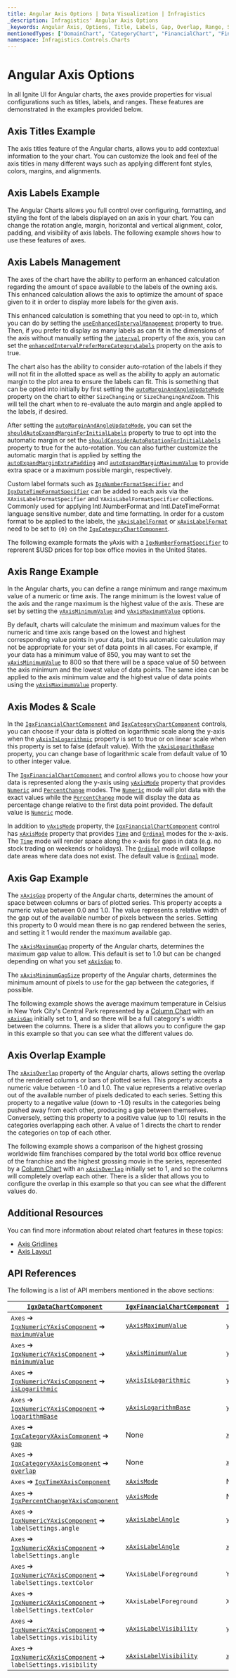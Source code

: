 ```yaml
---
title: Angular Axis Options | Data Visualization | Infragistics
_description: Infragistics' Angular Axis Options
_keywords: Angular Axis, Options, Title, Labels, Gap, Overlap, Range, Scale, Mode, Infragistics
mentionedTypes: ["DomainChart", "CategoryChart", "FinancialChart", "FinancialChartYAxisMode", "FinancialChartXAxisMode", "NumericYAxis", "CategoryXAxis"]
namespace: Infragistics.Controls.Charts
---
```


# Angular Axis Options

In all Ignite UI for Angular charts, the axes provide properties for visual configurations such as titles, labels, and ranges. These features are demonstrated in the examples provided below.

## Axis Titles Example

The axis titles feature of the Angular charts, allows you to add contextual information to the your chart. You can customize the look and feel of the axis titles in many different ways such as applying different font styles, colors, margins, and alignments.

<code-view style="height: 450px" alt="Angular Axis Titles Example"
           data-demos-base-url="{environment:dvDemosBaseUrl}"
                    iframe-src="{environment:dvDemosBaseUrl}/charts/category-chart/axis-titles"
                                                 github-src="charts/category-chart/axis-titles">
</code-view>


<div class="divider--half"></div>

## Axis Labels Example

The Angular Charts allows you full control over configuring, formatting, and styling the font of the labels displayed on an axis in your chart. You can change the rotation angle, margin, horizontal and vertical alignment, color, padding, and visibility of axis labels. The following example shows how to use these features of axes.

<code-view style="height: 450px" alt="Angular Axis Labels Example"
           data-demos-base-url="{environment:dvDemosBaseUrl}"
                    iframe-src="{environment:dvDemosBaseUrl}/charts/category-chart/axis-labels"
                                                 github-src="charts/category-chart/axis-labels">
</code-view>


<div class="divider--half"></div>

## Axis Labels Management

The axes of the chart have the ability to perform an enhanced calculation regarding the amount of space available to the labels of the owning axis. This enhanced calculation allows the axis to optimize the amount of space given to it in order to display more labels for the given axis.

This enhanced calculation is something that you need to opt-in to, which you can do by setting the [`useEnhancedIntervalManagement`]({environment:dvApiBaseUrl}/products/ignite-ui-angular/api/docs/typescript/latest/classes/igniteui_angular_charts.igxaxiscomponent.html#useEnhancedIntervalManagement) property to true. Then, if you prefer to display as many labels as can fit in the dimensions of the axis without manually setting the [`interval`]({environment:dvApiBaseUrl}/products/ignite-ui-angular/api/docs/typescript/latest/classes/igniteui_angular_charts.igxnumericaxisbasecomponent.html#interval) property of the axis, you can set the [`enhancedIntervalPreferMoreCategoryLabels`]({environment:dvApiBaseUrl}/products/ignite-ui-angular/api/docs/typescript/latest/classes/igniteui_angular_charts.igxaxiscomponent.html#enhancedIntervalPreferMoreCategoryLabels) property on the axis to true.

The chart also has the ability to consider auto-rotation of the labels if they will not fit in the allotted space as well as the ability to apply an automatic margin to the plot area to ensure the labels can fit. This is something that can be opted into initially by first setting the [`autoMarginAndAngleUpdateMode`]({environment:dvApiBaseUrl}/products/ignite-ui-angular/api/docs/typescript/latest/classes/igniteui_angular_charts.igxcategorychartcomponent.html#autoMarginAndAngleUpdateMode) property on the chart to either `SizeChanging` or `SizeChangingAndZoom`. This will tell the chart when to re-evaluate the auto margin and angle applied to the labels, if desired.

After setting the [`autoMarginAndAngleUpdateMode`]({environment:dvApiBaseUrl}/products/ignite-ui-angular/api/docs/typescript/latest/classes/igniteui_angular_charts.igxcategorychartcomponent.html#autoMarginAndAngleUpdateMode), you can set the [`shouldAutoExpandMarginForInitialLabels`]({environment:dvApiBaseUrl}/products/ignite-ui-angular/api/docs/typescript/latest/classes/igniteui_angular_charts.igxcategorychartcomponent.html#shouldAutoExpandMarginForInitialLabels) property to true to opt into the automatic margin or set the [`shouldConsiderAutoRotationForInitialLabels`]({environment:dvApiBaseUrl}/products/ignite-ui-angular/api/docs/typescript/latest/classes/igniteui_angular_charts.igxcategorychartcomponent.html#shouldConsiderAutoRotationForInitialLabels) property to true for the auto-rotation. You can also further customize the automatic margin that is applied by setting the [`autoExpandMarginExtraPadding`]({environment:dvApiBaseUrl}/products/ignite-ui-angular/api/docs/typescript/latest/classes/igniteui_angular_charts.igxcategorychartcomponent.html#autoExpandMarginExtraPadding) and [`autoExpandMarginMaximumValue`]({environment:dvApiBaseUrl}/products/ignite-ui-angular/api/docs/typescript/latest/classes/igniteui_angular_charts.igxcategorychartcomponent.html#autoExpandMarginMaximumValue) to provide extra space or a maximum possible margin, respectively.

Custom label formats such as [`IgxNumberFormatSpecifier`]({environment:dvApiBaseUrl}/products/ignite-ui-angular/api/docs/typescript/latest/classes/igniteui_angular_core.igxnumberformatspecifier.html) and [`IgxDateTimeFormatSpecifier`]({environment:dvApiBaseUrl}/products/ignite-ui-angular/api/docs/typescript/latest/classes/igniteui_angular_core.igxdatetimeformatspecifier.html) can be added to each axis via the `XAxisLabelFormatSpecifier` and `YAxisLabelFormatSpecifier` collections. Commonly used for applying Intl.NumberFormat and Intl.DateTimeFormat language sensitive number, date and time formatting. In order for a custom format to be applied to the labels, the [`yAxisLabelFormat`]({environment:dvApiBaseUrl}/products/ignite-ui-angular/api/docs/typescript/latest/classes/igniteui_angular_charts.igxxychartcomponent.html#yAxisLabelFormat) or [`xAxisLabelFormat`]({environment:dvApiBaseUrl}/products/ignite-ui-angular/api/docs/typescript/latest/classes/igniteui_angular_charts.igxxychartcomponent.html#xAxisLabelFormat) need to be set to `{0}` on the [`IgxCategoryChartComponent`]({environment:dvApiBaseUrl}/products/ignite-ui-angular/api/docs/typescript/latest/classes/igniteui_angular_charts.igxcategorychartcomponent.html).

The following example formats the yAxis with a [`IgxNumberFormatSpecifier`]({environment:dvApiBaseUrl}/products/ignite-ui-angular/api/docs/typescript/latest/classes/igniteui_angular_core.igxnumberformatspecifier.html) to reprerent $USD prices for top box office movies in the United States.

<code-view style="height: 450px" alt="Angular Format Specifiers for Axis Labels"
           data-demos-base-url="{environment:dvDemosBaseUrl}"
                    iframe-src="{environment:dvDemosBaseUrl}/charts/category-chart/format-specifiers"
                                                 github-src="charts/category-chart/format-specifiers">
</code-view>


<div class="divider--half"></div>

## Axis Range Example

In the Angular charts, you can define a range minimum and range maximum value of a numeric or time axis. The range minimum is the lowest value of the axis and the range maximum is the highest value of the axis. These are set by setting the [`yAxisMinimumValue`]({environment:dvApiBaseUrl}/products/ignite-ui-angular/api/docs/typescript/latest/classes/igniteui_angular_charts.igxcategorychartcomponent.html#yAxisMinimumValue) and [`yAxisMaximumValue`]({environment:dvApiBaseUrl}/products/ignite-ui-angular/api/docs/typescript/latest/classes/igniteui_angular_charts.igxcategorychartcomponent.html#yAxisMaximumValue) options.

By default, charts will calculate the minimum and maximum values for the numeric and time axis range based on the lowest and highest corresponding value points in your data, but this automatic calculation may not be appropriate for your set of data points in all cases. For example, if your data has a minimum value of 850, you may want to set the [`yAxisMinimumValue`]({environment:dvApiBaseUrl}/products/ignite-ui-angular/api/docs/typescript/latest/classes/igniteui_angular_charts.igxcategorychartcomponent.html#yAxisMinimumValue) to 800 so that there will be a space value of 50 between the axis minimum and the lowest value of data points. The same idea can be applied to the axis minimum value and the highest value of data points using the [`yAxisMaximumValue`]({environment:dvApiBaseUrl}/products/ignite-ui-angular/api/docs/typescript/latest/classes/igniteui_angular_charts.igxcategorychartcomponent.html#yAxisMaximumValue) property.

<code-view style="height: 450px" alt="Angular Axis Range Example"
           data-demos-base-url="{environment:dvDemosBaseUrl}"
                    iframe-src="{environment:dvDemosBaseUrl}/charts/category-chart/axis-range"
                                                 github-src="charts/category-chart/axis-range">
</code-view>


<div class="divider--half"></div>

## Axis Modes & Scale

In the [`IgxFinancialChartComponent`]({environment:dvApiBaseUrl}/products/ignite-ui-angular/api/docs/typescript/latest/classes/igniteui_angular_charts.igxfinancialchartcomponent.html) and [`IgxCategoryChartComponent`]({environment:dvApiBaseUrl}/products/ignite-ui-angular/api/docs/typescript/latest/classes/igniteui_angular_charts.igxcategorychartcomponent.html) controls, you can choose if your data is plotted on logarithmic scale along the y-axis when the [`yAxisIsLogarithmic`]({environment:dvApiBaseUrl}/products/ignite-ui-angular/api/docs/typescript/latest/classes/igniteui_angular_charts.igxcategorychartcomponent.html#yAxisIsLogarithmic) property is set to true or on linear scale when this property is set to false (default value). With the [`yAxisLogarithmBase`]({environment:dvApiBaseUrl}/products/ignite-ui-angular/api/docs/typescript/latest/classes/igniteui_angular_charts.igxcategorychartcomponent.html#yAxisLogarithmBase) property, you can change base of logarithmic scale from default value of 10 to other integer value.

The [`IgxFinancialChartComponent`]({environment:dvApiBaseUrl}/products/ignite-ui-angular/api/docs/typescript/latest/classes/igniteui_angular_charts.igxfinancialchartcomponent.html) and control allows you to choose how your data is represented along the y-axis using [`yAxisMode`]({environment:dvApiBaseUrl}/products/ignite-ui-angular/api/docs/typescript/latest/classes/igniteui_angular_charts.igxfinancialchartcomponent.html#yAxisMode) property that provides [`Numeric`]({environment:dvApiBaseUrl}/products/ignite-ui-angular/api/docs/typescript/latest/enums/igniteui_angular_charts.financialchartyaxismode.html#Numeric) and [`PercentChange`]({environment:dvApiBaseUrl}/products/ignite-ui-angular/api/docs/typescript/latest/enums/igniteui_angular_charts.financialchartyaxismode.html#PercentChange) modes. The [`Numeric`]({environment:dvApiBaseUrl}/products/ignite-ui-angular/api/docs/typescript/latest/enums/igniteui_angular_charts.financialchartyaxismode.html#Numeric) mode will plot data with the exact values while the [`PercentChange`]({environment:dvApiBaseUrl}/products/ignite-ui-angular/api/docs/typescript/latest/enums/igniteui_angular_charts.financialchartyaxismode.html#PercentChange) mode will display the data as percentage change relative to the first data point provided. The default value is [`Numeric`]({environment:dvApiBaseUrl}/products/ignite-ui-angular/api/docs/typescript/latest/enums/igniteui_angular_charts.financialchartyaxismode.html#Numeric) mode.

In addition to [`yAxisMode`]({environment:dvApiBaseUrl}/products/ignite-ui-angular/api/docs/typescript/latest/classes/igniteui_angular_charts.igxfinancialchartcomponent.html#yAxisMode) property, the [`IgxFinancialChartComponent`]({environment:dvApiBaseUrl}/products/ignite-ui-angular/api/docs/typescript/latest/classes/igniteui_angular_charts.igxfinancialchartcomponent.html) control has [`xAxisMode`]({environment:dvApiBaseUrl}/products/ignite-ui-angular/api/docs/typescript/latest/classes/igniteui_angular_charts.igxfinancialchartcomponent.html#xAxisMode) property that provides [`Time`]({environment:dvApiBaseUrl}/products/ignite-ui-angular/api/docs/typescript/latest/enums/igniteui_angular_charts.financialchartxaxismode.html#Time) and [`Ordinal`]({environment:dvApiBaseUrl}/products/ignite-ui-angular/api/docs/typescript/latest/enums/igniteui_angular_charts.financialchartxaxismode.html#Ordinal) modes for the x-axis. The [`Time`]({environment:dvApiBaseUrl}/products/ignite-ui-angular/api/docs/typescript/latest/enums/igniteui_angular_charts.financialchartxaxismode.html#Time) mode will render space along the x-axis for gaps in data (e.g. no stock trading on weekends or holidays). The [`Ordinal`]({environment:dvApiBaseUrl}/products/ignite-ui-angular/api/docs/typescript/latest/enums/igniteui_angular_charts.financialchartxaxismode.html#Ordinal) mode will collapse date areas where data does not exist. The default value is [`Ordinal`]({environment:dvApiBaseUrl}/products/ignite-ui-angular/api/docs/typescript/latest/enums/igniteui_angular_charts.financialchartxaxismode.html#Ordinal) mode.

<code-view style="height: 450px" alt="Angular Axis Range Example"
           data-demos-base-url="{environment:dvDemosBaseUrl}"
                    iframe-src="{environment:dvDemosBaseUrl}/charts/financial-chart/axis-types"
                                                 github-src="charts/financial-chart/axis-types">
</code-view>


<div class="divider--half"></div>

## Axis Gap Example

The [`xAxisGap`]({environment:dvApiBaseUrl}/products/ignite-ui-angular/api/docs/typescript/latest/classes/igniteui_angular_charts.igxcategorychartcomponent.html#xAxisGap) property of the Angular charts, determines the amount of space between columns or bars of plotted series. This property accepts a numeric value between 0.0 and 1.0. The value represents a relative width of the gap out of the available number of pixels between the series. Setting this property to 0 would mean there is no gap rendered between the series, and setting it 1 would render the maximum available gap.

The [`xAxisMaximumGap`]({environment:dvApiBaseUrl}/products/ignite-ui-angular/api/docs/typescript/latest/classes/igniteui_angular_charts.igxcategorychartcomponent.html#xAxisMaximumGap) property of the Angular charts, determines the maximum gap value to allow. This default is set to 1.0 but can be changed depending on what you set [`xAxisGap`]({environment:dvApiBaseUrl}/products/ignite-ui-angular/api/docs/typescript/latest/classes/igniteui_angular_charts.igxcategorychartcomponent.html#xAxisGap) to.

The [`xAxisMinimumGapSize`]({environment:dvApiBaseUrl}/products/ignite-ui-angular/api/docs/typescript/latest/classes/igniteui_angular_charts.igxcategorychartcomponent.html#xAxisMinimumGapSize) property of the Angular charts, determines the minimum amount of pixels to use for the gap between the categories, if possible.

The following example shows the average maximum temperature in Celsius in New York City's Central Park represented by a [Column Chart](../types/column-chart.md) with an [`xAxisGap`]({environment:dvApiBaseUrl}/products/ignite-ui-angular/api/docs/typescript/latest/classes/igniteui_angular_charts.igxcategorychartcomponent.html#xAxisGap) initially set to 1, and so there will be a full category's width between the columns. There is a slider that allows you to configure the gap in this example so that you can see what the different values do.

<code-view style="height: 450px" alt="Angular Axis Gap Example"
           data-demos-base-url="{environment:dvDemosBaseUrl}"
                    iframe-src="{environment:dvDemosBaseUrl}/charts/category-chart/axis-gap"
                                                 github-src="charts/category-chart/axis-gap">
</code-view>


<div class="divider--half"></div>

## Axis Overlap Example

The [`xAxisOverlap`]({environment:dvApiBaseUrl}/products/ignite-ui-angular/api/docs/typescript/latest/classes/igniteui_angular_charts.igxcategorychartcomponent.html#xAxisOverlap) property of the Angular charts, allows setting the overlap of the rendered columns or bars of plotted series. This property accepts a numeric value between -1.0 and 1.0. The value represents a relative overlap out of the available number of pixels dedicated to each series. Setting this property to a negative value (down to -1.0) results in the categories being pushed away from each other, producing a gap between themselves. Conversely, setting this property to a positive value (up to 1.0) results in the categories overlapping each other. A value of 1 directs the chart to render the categories on top of each other.

The following example shows a comparison of the highest grossing worldwide film franchises compared by the total world box office revenue of the franchise and the highest grossing movie in the series, represented by a [Column Chart](../types/column-chart.md) with an [`xAxisOverlap`]({environment:dvApiBaseUrl}/products/ignite-ui-angular/api/docs/typescript/latest/classes/igniteui_angular_charts.igxcategorychartcomponent.html#xAxisOverlap) initially set to 1, and so the columns will completely overlap each other. There is a slider that allows you to configure the overlap in this example so that you can see what the different values do.

<code-view style="height: 450px" alt="Angular Axis Overlap Example"
           data-demos-base-url="{environment:dvDemosBaseUrl}"
                    iframe-src="{environment:dvDemosBaseUrl}/charts/category-chart/axis-overlap"
                                                 github-src="charts/category-chart/axis-overlap">
</code-view>


<div class="divider--half"></div>

## Additional Resources

You can find more information about related chart features in these topics:

*   [Axis Gridlines](chart-axis-gridlines.md)
*   [Axis Layout](chart-axis-layouts.md)

## API References

The following is a list of API members mentioned in the above sections:

| [`IgxDataChartComponent`]({environment:dvApiBaseUrl}/products/ignite-ui-angular/api/docs/typescript/latest/classes/igniteui_angular_charts.igxdatachartcomponent.html)                                         | [`IgxFinancialChartComponent`]({environment:dvApiBaseUrl}/products/ignite-ui-angular/api/docs/typescript/latest/classes/igniteui_angular_charts.igxfinancialchartcomponent.html)       | [`IgxCategoryChartComponent`]({environment:dvApiBaseUrl}/products/ignite-ui-angular/api/docs/typescript/latest/classes/igniteui_angular_charts.igxcategorychartcomponent.html)        |
| ------------------------------------------------------ | ---------------------- | ---------------------- |
| `Axes` ➔ [`IgxNumericYAxisComponent`]({environment:dvApiBaseUrl}/products/ignite-ui-angular/api/docs/typescript/latest/classes/igniteui_angular_charts.igxnumericyaxiscomponent.html) ➔ [`maximumValue`]({environment:dvApiBaseUrl}/products/ignite-ui-angular/api/docs/typescript/latest/classes/igniteui_angular_charts.igxnumericaxisbasecomponent.html#maximumValue)             | [`yAxisMaximumValue`]({environment:dvApiBaseUrl}/products/ignite-ui-angular/api/docs/typescript/latest/classes/igniteui_angular_charts.igxcategorychartcomponent.html#yAxisMaximumValue)    | [`yAxisMaximumValue`]({environment:dvApiBaseUrl}/products/ignite-ui-angular/api/docs/typescript/latest/classes/igniteui_angular_charts.igxcategorychartcomponent.html#yAxisMaximumValue)    |
| `Axes` ➔ [`IgxNumericYAxisComponent`]({environment:dvApiBaseUrl}/products/ignite-ui-angular/api/docs/typescript/latest/classes/igniteui_angular_charts.igxnumericyaxiscomponent.html) ➔ [`minimumValue`]({environment:dvApiBaseUrl}/products/ignite-ui-angular/api/docs/typescript/latest/classes/igniteui_angular_charts.igxnumericaxisbasecomponent.html#minimumValue)             | [`yAxisMinimumValue`]({environment:dvApiBaseUrl}/products/ignite-ui-angular/api/docs/typescript/latest/classes/igniteui_angular_charts.igxcategorychartcomponent.html#yAxisMinimumValue)    | [`yAxisMinimumValue`]({environment:dvApiBaseUrl}/products/ignite-ui-angular/api/docs/typescript/latest/classes/igniteui_angular_charts.igxcategorychartcomponent.html#yAxisMinimumValue)    |
| `Axes` ➔ [`IgxNumericYAxisComponent`]({environment:dvApiBaseUrl}/products/ignite-ui-angular/api/docs/typescript/latest/classes/igniteui_angular_charts.igxnumericyaxiscomponent.html) ➔ [`isLogarithmic`]({environment:dvApiBaseUrl}/products/ignite-ui-angular/api/docs/typescript/latest/classes/igniteui_angular_charts.igxnumericaxisbasecomponent.html#isLogarithmic)            | [`yAxisIsLogarithmic`]({environment:dvApiBaseUrl}/products/ignite-ui-angular/api/docs/typescript/latest/classes/igniteui_angular_charts.igxcategorychartcomponent.html#yAxisIsLogarithmic)   | [`yAxisIsLogarithmic`]({environment:dvApiBaseUrl}/products/ignite-ui-angular/api/docs/typescript/latest/classes/igniteui_angular_charts.igxcategorychartcomponent.html#yAxisIsLogarithmic)   |
| `Axes` ➔ [`IgxNumericYAxisComponent`]({environment:dvApiBaseUrl}/products/ignite-ui-angular/api/docs/typescript/latest/classes/igniteui_angular_charts.igxnumericyaxiscomponent.html) ➔ [`logarithmBase`]({environment:dvApiBaseUrl}/products/ignite-ui-angular/api/docs/typescript/latest/classes/igniteui_angular_charts.igxnumericaxisbasecomponent.html#logarithmBase)            | [`yAxisLogarithmBase`]({environment:dvApiBaseUrl}/products/ignite-ui-angular/api/docs/typescript/latest/classes/igniteui_angular_charts.igxcategorychartcomponent.html#yAxisLogarithmBase)   | [`yAxisLogarithmBase`]({environment:dvApiBaseUrl}/products/ignite-ui-angular/api/docs/typescript/latest/classes/igniteui_angular_charts.igxcategorychartcomponent.html#yAxisLogarithmBase)   |
| `Axes` ➔ [`IgxCategoryXAxisComponent`]({environment:dvApiBaseUrl}/products/ignite-ui-angular/api/docs/typescript/latest/classes/igniteui_angular_charts.igxcategoryxaxiscomponent.html) ➔ [`gap`]({environment:dvApiBaseUrl}/products/ignite-ui-angular/api/docs/typescript/latest/classes/igniteui_angular_charts.igxcategoryaxisbasecomponent.html#gap)                     | None                   | [`xAxisGap`]({environment:dvApiBaseUrl}/products/ignite-ui-angular/api/docs/typescript/latest/classes/igniteui_angular_charts.igxcategorychartcomponent.html#xAxisGap)             |
| `Axes` ➔ [`IgxCategoryXAxisComponent`]({environment:dvApiBaseUrl}/products/ignite-ui-angular/api/docs/typescript/latest/classes/igniteui_angular_charts.igxcategoryxaxiscomponent.html) ➔ [`overlap`]({environment:dvApiBaseUrl}/products/ignite-ui-angular/api/docs/typescript/latest/classes/igniteui_angular_charts.igxcategoryaxisbasecomponent.html#overlap)                 | None                   | [`xAxisOverlap`]({environment:dvApiBaseUrl}/products/ignite-ui-angular/api/docs/typescript/latest/classes/igniteui_angular_charts.igxcategorychartcomponent.html#xAxisOverlap)         |
| `Axes` ➔ [`IgxTimeXAxisComponent`]({environment:dvApiBaseUrl}/products/ignite-ui-angular/api/docs/typescript/latest/classes/igniteui_angular_charts.igxtimexaxiscomponent.html)                                  | [`xAxisMode`]({environment:dvApiBaseUrl}/products/ignite-ui-angular/api/docs/typescript/latest/classes/igniteui_angular_charts.igxfinancialchartcomponent.html#xAxisMode)            | None                   |
| `Axes` ➔ [`IgxPercentChangeYAxisComponent`]({environment:dvApiBaseUrl}/products/ignite-ui-angular/api/docs/typescript/latest/classes/igniteui_angular_charts.igxpercentchangeyaxiscomponent.html)                         | [`yAxisMode`]({environment:dvApiBaseUrl}/products/ignite-ui-angular/api/docs/typescript/latest/classes/igniteui_angular_charts.igxfinancialchartcomponent.html#yAxisMode)            | None                   |
| `Axes` ➔ [`IgxNumericYAxisComponent`]({environment:dvApiBaseUrl}/products/ignite-ui-angular/api/docs/typescript/latest/classes/igniteui_angular_charts.igxnumericyaxiscomponent.html) ➔ `labelSettings.angle`      | [`yAxisLabelAngle`]({environment:dvApiBaseUrl}/products/ignite-ui-angular/api/docs/typescript/latest/classes/igniteui_angular_charts.igxxychartcomponent.html#yAxisLabelAngle)      | [`yAxisLabelAngle`]({environment:dvApiBaseUrl}/products/ignite-ui-angular/api/docs/typescript/latest/classes/igniteui_angular_charts.igxxychartcomponent.html#yAxisLabelAngle)      |
| `Axes` ➔ [`IgxNumericXAxisComponent`]({environment:dvApiBaseUrl}/products/ignite-ui-angular/api/docs/typescript/latest/classes/igniteui_angular_charts.igxnumericxaxiscomponent.html) ➔ `labelSettings.angle`      | [`xAxisLabelAngle`]({environment:dvApiBaseUrl}/products/ignite-ui-angular/api/docs/typescript/latest/classes/igniteui_angular_charts.igxxychartcomponent.html#xAxisLabelAngle)      | [`xAxisLabelAngle`]({environment:dvApiBaseUrl}/products/ignite-ui-angular/api/docs/typescript/latest/classes/igniteui_angular_charts.igxxychartcomponent.html#xAxisLabelAngle)      |
| `Axes` ➔ [`IgxNumericYAxisComponent`]({environment:dvApiBaseUrl}/products/ignite-ui-angular/api/docs/typescript/latest/classes/igniteui_angular_charts.igxnumericyaxiscomponent.html) ➔ `labelSettings.textColor`  | `YAxisLabelForeground` | `YAxisLabelForeground` |
| `Axes` ➔ [`IgxNumericXAxisComponent`]({environment:dvApiBaseUrl}/products/ignite-ui-angular/api/docs/typescript/latest/classes/igniteui_angular_charts.igxnumericxaxiscomponent.html) ➔ `labelSettings.textColor`  | `XAxisLabelForeground` | `XAxisLabelForeground` |
| `Axes` ➔ [`IgxNumericYAxisComponent`]({environment:dvApiBaseUrl}/products/ignite-ui-angular/api/docs/typescript/latest/classes/igniteui_angular_charts.igxnumericyaxiscomponent.html) ➔ `labelSettings.visibility` | [`yAxisLabelVisibility`]({environment:dvApiBaseUrl}/products/ignite-ui-angular/api/docs/typescript/latest/classes/igniteui_angular_charts.igxxychartcomponent.html#yAxisLabelVisibility) | [`yAxisLabelVisibility`]({environment:dvApiBaseUrl}/products/ignite-ui-angular/api/docs/typescript/latest/classes/igniteui_angular_charts.igxxychartcomponent.html#yAxisLabelVisibility) |
| `Axes` ➔ [`IgxNumericXAxisComponent`]({environment:dvApiBaseUrl}/products/ignite-ui-angular/api/docs/typescript/latest/classes/igniteui_angular_charts.igxnumericxaxiscomponent.html) ➔ `labelSettings.visibility` | [`xAxisLabelVisibility`]({environment:dvApiBaseUrl}/products/ignite-ui-angular/api/docs/typescript/latest/classes/igniteui_angular_charts.igxxychartcomponent.html#xAxisLabelVisibility) | [`xAxisLabelVisibility`]({environment:dvApiBaseUrl}/products/ignite-ui-angular/api/docs/typescript/latest/classes/igniteui_angular_charts.igxxychartcomponent.html#xAxisLabelVisibility) |
